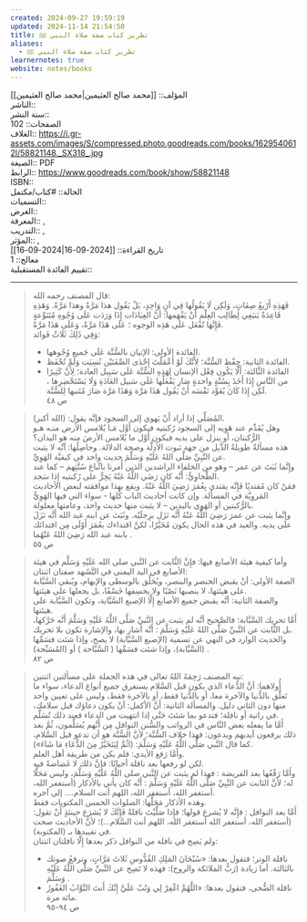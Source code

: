 ```yaml
---
created: 2024-09-27 19:59:19
updated: 2024-11-14 21:54:50
title: تطريز كتاب صفة صلاة النبي ﷺ
aliases:
  - تطريز كتاب صفة صلاة النبي ﷺ
learnernotes: true
website: notes/books
---
```


المؤلف:: [[محمد صالح العثيمين|محمد صالح العثيمين]]  
الناشر::  
سنة النشر::  
الصفحات:: 102  
الغلاف:: <https://i.gr-assets.com/images/S/compressed.photo.goodreads.com/books/1629540612l/58821148._SX318_.jpg>  
الصيغة:: PDF  
الرابط:: <https://www.goodreads.com/book/show/58821148>  
ISBN::  
الحالة:: #كتاب/مكتمل  
التسميات::  
الغرض::  
المعرفة:: ,  
التدريب:: ,  
المؤثر:: ,  
تاريخ القراءة:: [[2024-09-16|2024-09-16]]  
معالج:: 1  
تقييم الفائدة المستقبلية::

---

> قال المصنف رحمه الله:  
> فَهَذِهِ أَرْبعُ صِفَاتٍ، وَلَكِن لَا يَقُولُها فِي آنٍ وَاحِدٍ، بَلْ يَقُول هذا مَرَّةً وهذا مَرَّةً. وَهَذِهِ قَاعِدَةٌ يَنبَغِي لِطَالِب العِلْم أَنْ يَفْهَمها: أنَّ العِبَادَات إِذَا وَرَدَت عَلَى وُجُوهِ مُتَنَوِّعةٍ فَإِنَّهَا تُفْعَل عَلَى هَذِه الوجوه ؛ عَلَى هَذَا مَرَّةً، وَعَلَى هَذَا مَرَّةً.  
> وَفِي ذَلِكَ ثَلَاثُ فَوائد:
> - الفائدة الأولى: الإتيان بالسُّنَّة عَلَى جَميع وُجُوهها.
> - الفائدة الثانية: حِفْظ السُّنَّة؛ لِأَنَّكَ لَوْ أَعْمَلْتَ إِحْدَى الصِّفَتَيْن نُسِيَت وَلَمْ تُحْفَظ.
> - الفائدة الثَّالثة: أَلَّا يَكُون فِعْل الإنسان لِهَذِهِ السُّنَّة عَلَى سَبِيل العادة؛ لِأَنَّ كَثِيرًا من النَّاسِ إِذَا أَخَذَ بِسُنَّةٍ واحدةٍ صَارِ يَفْعَلُها عَلَى سَبيل العَادَةِ وَلَا يَسْتَحْضِرِها ، لَكِن إِذَا كَانَ يُعَوِّد نَفْسَه أَنْ يَقُول هَذَا مَرَّة وَهَذَا مَرَّة صَارَ مُتَنبها لِلسُّنَّة.  
> ص ٤٨

> المُصَلِّي إذا أراد أَنْ يَهوي إلى السجود فإنَّه يقول: (الله أكبر).  
> وهل يُقَدِّم عند هَوِيه إلى السجود رُكبتيه فيكون أَوَّل مَـا يُلامس الأرض منـه هـو الرُّكبتان، أو ينزل على يديه فيكون أَوَّل ما يُلامس الأرضَ منه هو اليدان؟  
> هذه مسألةٌ طويلةُ الذَّيل من جهة ثبوت الأدِلَّة وصحة الدلالة. وحاصِلُها: أنَّه لا يثبت عن النَّبِيِّ صَلَّى اللهُ عَلَيْهِ وَسَلَّمَ حديث واحد في كيفيَّة الهَوِيِّ.  
> وإِنَّما ثَبَتَ عن عمر – وهو من الخلفاء الراشدين الذين أُمرنا باتِّباع سُنَّتِهم – كما عند الطَّحاوِيُّ: أَنَّه كان رَضَي اللَّهُ عَنْهُ يَخِرُّ على رُكبتيه إِذا سَجد.  
> فمَنْ كان مُقتديًا فَإِنَّه يقتدي بِعُمَرَ رَضِيَ اللَّهُ عَنْهُ. ويقع بهذا موافقته لبعض الأحاديث المَروِيَّة في المسألة. وإن كانت أحاديث الباب كُلها - سواء التي فيها الهَوِيُّ بالرُّكبتين أو الهَوِي باليدين – لا يثبت منها حديث واحد، وعامتها معلولة.  
> وإِنَّما يثبت عن عمرَ رَضِيَ اللَّهُ عَنْهُ أَنَّه نَزَل برِجلَيْه. وثَبَتَ عن ابنه عبد الله أَنَّه نَزَلَ على يديه. والعبد في هذه الحال يكون مُخَيَّرًا، لكنَّ اقتداءك بعُمَرَ أَوْلَى مِن اقتدائك بابنه عبد الله رَضِيَ اللهُ عَنْهُما .  
> ص ٥٥

> وأما كيفية هيئة الأصابع فيها: فإِنَّ الثَّابت عن النَّبي صلى الله عَلَيْهِ وَسَلَّم في هيئة الأصابع في اليد اليمنى في التَّشَهد صفتان اثنتان:  
> الصفة الأولى: أنْ يقبض الخنصر والبنصر، ويُحَلِّق بالوسطى والإبهام، ويُبقي السَّبَّابة على هيئتها، لا ينصبها نَصْبًا ولا يخسِفها خَسْفًا، بل يجعلها على هيئتها.  
> والصفة الثانية: أنَّه يقبض جميع الأصابع إِلَّا الإصبع السَّبَّابة، وتكون السَّبَّابة على هيئتها.  
> أَمَّا تحريك السَّبَّابة: فالصَّحيح أنَّه لم يثبت عن النَّبيِّ صَلَّى اللَّهُ عَلَيْهِ وَسَلَّمَ أَنَّه حَرَّكها، بل الثَّابت عن النَّبيِّ صَلَّى اللهُ عَلَيْهِ وَسَلَّمَ : أَنَّه أشار بها، والإشارة تكون بلا تحريك.  
> والحديث الوارد في النهي عن تسمية (الإصبع السَّبَّابة) لا يصح، وإذا شئت فسَمِّها (السَّبَّابة)، وإذا شئت فسَمِّها ( السَّبَّاحة ) أو (المُسَبِّحة) .  
> ص ٨٢

> نبه المصنف رَحِمَهُ اللهُ تعالى في هذه الجملة على مسألتين اثنتين:  
> أُولاهما: أنَّ الدُّعاء الذي يكون قبل السَّلام يستغرق جميع أنواع الدعاء، سواء ما تَعلَّق بالدُّنيا والآخرة معا، أو بالدُّنيا فقط، أو بالآخرة فقط، وليس على تعيين واحد منها دون الثاني دليل. والمسألة الثانية: أَنَّ الأكمل: أنْ يكون دعاؤك قبل سلامك، في راتبة أو نافلة؛ فتدعو بما شئتَ حَتَّى إذا انتهيت من الدعاء فعند ذلك تُسَلَّم.  
> أَمَّا ما يفعله بعض النَّاس في الرواتب والسُّنن النوافل مِن أَنَّهم يُسَلِّمون، ثُمَّ بعد ذلك يرفعون أيديهم ويدعون: فهذا خلاف السُّنَّة؛ لأنَّ السُّنَّة هو أن تدعو قبل السَّلام، كما قال النَّبي صَلَّى اللَّهُ عَلَيْهِ وَسَلَّمَ: (اثُمَّ لِيَتَخَيَّرُ مِنَ الدُّعَاءِ مَا شَاءَ»).  
> وأَمَّا رَفع الأيدي: فلم يكن من طريقة أهل العلم.  
> لكن لو رفعها بعد نافلة أحيانًا: فإِنَّ ذلك لا غَضاضةً فيه.  
> وأَمَّا رَفْعُها بعد الفريضة : فهذا لم يثبت عن النَّبي صلى اللَّهُ عَلَيْهِ وَسَلَّمَ، وليس مَحَلَّا له؛ لأَنَّ الثابت عن النَّبِيِّ صَلَّى اللَّهُ عَلَيْهِ وَسَلَّمَ : أَنَّه كان يأتي بالأذكار (أستغفر الله، أستغفر الله، أستغفر الله، اللهم أنت السلام…. إلى آخره.  
> وهذه الأذكار مَحَلُّها: الصلوات الخمس المكتوبات فقط.  
> أَمَّا بعد النوافل : فإِنَّه لا يُشرع قولها؛ فإِذا صَلَّيْتَ نافلةٌ فَإِنَّكَ لا يُشرَع حينئذٍ أَنْ تقول: (أستغفر الله، أستغفر الله أستغفر الله، اللهم أنت السَّلام…)؛ لأنَّ الأحاديث صحت في تقييدها بـ (المكتوبة).  
> ولم يَصِح في نافلة من النوافل ذكر بعدها إِلَّا نافلتان اثنتان:
> - نافلة الوتر؛ فتقول بعدها: «سُبْحَانَ المَلِكِ القُدُّوسِ ثَلاثَ مَرَّاتٍ، وترفعُ صوتك بالثالثة. أما زيادة (رَبُّ الملائكة والروح): فهذه لا تَصِح عن النَّبيِّ صَلَّى اللَّهُ عَلَيْهِ وَسَلَّمَ .
> - ناقلة الضُّحى، فتقول بعدها: «اللَّهُمَّ اغْفِرْ لِي وَتُبْ عَلَيَّ إِنَّكَ أَنتَ التَّوَّابُ الغَفُورُ مائة مرة.  
> ص ٩٤-٩٥
